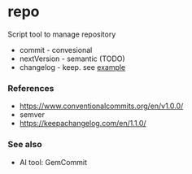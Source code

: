 # repo

Script tool to manage repository

- commit - convesional
- nextVersion - semantic (TODO)
- changelog - keep. see [example](CHANGELOG.md)

### References


- https://www.conventionalcommits.org/en/v1.0.0/
- semver
- https://keepachangelog.com/en/1.1.0/

### See also

- AI tool: GemCommit